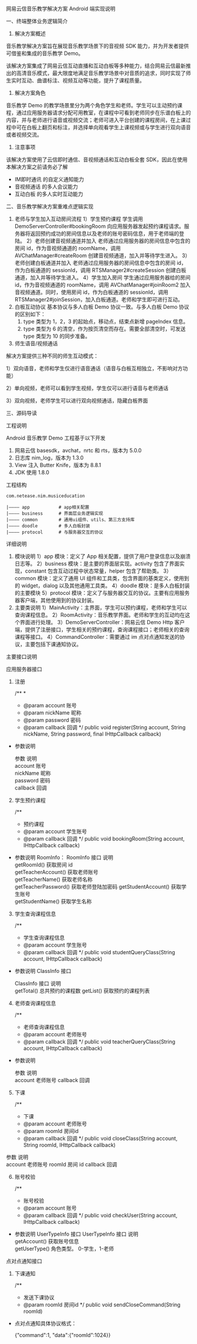 

网易云信音乐教学解决方案 Android 端实现说明

一、终端整体业务逻辑简介

1. 解决方案概述

音乐教学解决方案旨在展现音乐教学场景下的音视频 SDK 能力，并为开发者提供可借鉴和集成的音乐教学 Demo。

该解决方案集成了网易云信互动直播和互动白板等多种能力，结合网易云信最新推出的高清音乐模式，最大限度地满足音乐教学场景中对音质的追求，同时实现了师生实时互动、曲谱标注、视频互动等功能，提升了课程质量。

1. 解决方案角色

音乐教学 Demo 的教学场景里分为两个角色学生和老师。学生可以主动预约课程，通过应用服务器请求分配可用教室，在课程中可看到老师同步在乐谱白板上的内容，并与老师进行语音或视频交流；老师可进入平台创建的课程房间，在上课过程中可在白板上翻页和标注，并选择单向观看学生上课视频或与学生进行双向语音或者视频交流。

1. 注意事项

该解决方案使用了云信即时通信、音视频通话和互动白板全套 SDK，因此在使用本解决方案之前请务必了解

- IM即时通讯 的自定义通知能力
- 音视频通话 的多人会议能力
- 互动白板 的多人实时互动能力

二、音乐教学解决方案重难点逻辑实现

1. 老师与学生加入互动房间流程
   1）学生预约课程
   学生调用 DemoServerController#bookingRoom 向应用服务器发起预约课程请求。服务器将返回预约成功的房间信息以及老师的账号密码信息，用于老师端的登陆。
   2）老师创建音视频通道并加入
   老师通过应用服务器的房间信息中包含的房间 id，作为音视频通道的 roomName，调用 AVChatManager#createRoom 创建音视频通道，加入并等待学生进入。
   3）老师创建白板通道并加入
   老师通过应用服务器的房间信息中包含的房间 id，作为白板通道的 sessionId，调用 RTSManager2#createSession 创建白板通道，加入并等待学生进入。
   4）学生加入房间
   学生通过应用服务器给的房间 id，作为音视频通道的 roomName，调用 AVChatManager#joinRoom2 加入音视频通道。同时，使用房间 id，作为白板通道的 sessionId，调用 RTSManager2#joinSession，加入白板通道。老师和学生即可进行互动。
2. 白板互动协议
   基本协议与多人白板 Demo 协议一致。与多人白板 Demo 协议的区别如下：
   1. type 类型为 1，2，3 的起始点，移动点，结束点新增 pageIndex 信息。
   2. type 类型为 6 的清空，作为按页清空而存在。需要全部清空时，可发送 type 类型为 10 的同步准备。
3. 师生语音/视频通话

解决方案提供三种不同的师生互动模式：

1）双向语音，老师和学生仅进行语音通话（语音与白板互相独立，不影响对方功能）

2）单向视频，老师可以看到学生视频，学生仅可以进行语音与老师通话

3）双向视频，老师学生可以进行双向视频通话，隐藏白板界面



三、源码导读

工程说明

Android 音乐教学 Demo 工程基于以下开发

1. 网易云信 basesdk，avchat，nrtc 和 rts，版本为 5.0.0
2. 日志库 nim_log，版本为 1.3.0
3. View 注入 Butter Knife，版本为 8.8.1
4. JDK 使用 1.8.0

工程结构

    com.netease.nim.musiceducation
    
    |———— app			# app相关配置
    |———— business		# 界面层业务逻辑实现
    |———— common		# 通用ui组件、utils、第三方支持库
    |———— doodle		# 多人白板封装
    |———— protocol		# 与服务器交互的协议

详细说明

1. 模块说明
   1）app 模块：定义了 App 相关配置，提供了用户登录信息以及崩溃日志等。
   2）business 模块：是主要的界面层实现。activity 包含了界面实现，constant 包含互动过程中状态常量，helper 包含了帮助类。
   3）common 模块：定义了通用 UI 组件和工具类，包含界面的基类定义，使用到的 widget，dialog 以及其他通用工具类。
   4）doodle 模块：是多人白板封装的主要模块
   5）protocol 模块：定义了与服务器交互的协议。主要有应用服务器客户端，其他使用到的协议封装。
2. 主要类说明
   1）MainActivity：主界面，学生可以预约课程，老师和学生可以查询课程信息。
   2）RoomActivity：音乐教学界面。老师和学生的互动均在这个界面进行处理。
   3）DemoServerController：网易云信 Demo Http 客户端，提供了注册接口，学生相关的预约课程，查询课程接口；老师相关的查询课程等接口。
   4）CommandController：需要通过 im 点对点通知发送的协议，主要包括下课通知协议。

主要接口说明

应用服务器接口

1. 注册

    /**
     * 
     * @param account  账号
     * @param nickName 昵称
     * @param password 密码
     * @param callback 回调
     */
    public void register(String account, String nickName, String password, final IHttpCallback<Void> callback) 

- 参数说明

  参数      	说明  
  account 	账号  
  nickName	昵称  
  password	密码  
  callback	回调  

2. 学生预约课程

    /**
     * 预约课程
     * @param account 学生账号
     * @param callback 回调
     */
    public void bookingRoom(String account, IHttpCallback<RoomInfo> callback)

- 参数说明
  RoomInfo：
    RoomInfo 接口         	说明       
    getRoomId()         	获取房间 id  
    getTeacherAccount() 	获取老师账号   
    getTeacherName()    	获取老师名称   
    getTeacherPassword()	获取老师登陆加密码
    getStudentAccount() 	获取学生账号   
    getStudentName()    	获取学生名称   

3. 学生查询课程信息

    /**
     * 学生查询课程信息
     * @param account 学生账号
     * @param callback 回调
     */
    public void studentQueryClass(String account, IHttpCallback<ClassInfo> callback)

- 参数说明
  ClassInfo 接口

  ClassInfo 接口	说明       
  getTotal()  	总共预约的课程数 
  getList()   	获取预约的课程列表

4. 老师查询课程信息

    /**
     * 老师查询课程信息
     * @param account 老师账号
     * @param callback 回调
     */
    public void teacherQueryClass(String account, IHttpCallback<ClassInfo> callback)

- 参数说明

  参数      	说明  
  account 	老师账号
  callback	回调  

5. 下课

    /**
     * 下课
     * @param account 老师账号
     * @param roomId    房间id
     * @param callback  回调
     */
    public void closeClass(String account, String roomId, IHttpCallback<Void> callback)

  参数      	说明   
  account 	老师账号 
  roomId  	房间 id
  callback	回调   

6. 账号校验

    /**
     * 账号校验
     * @param account 账号
     * @param callback 回调
     */
    public void checkUser(String account, IHttpCallback<UserTypeInfo> callback) 

- 参数说明
  UserTypeInfo 接口
    UserTypeInfo 接口	说明             
    getAccount()   	获取账号信息         
    getUserType()  	角色类型。 0-学生，1-老师

点对点通知接口

1. 下课通知

    /**
     * 发送下课协议
     * @param roomId 房间id
     */
    public void sendCloseCommand(String roomId)

- 点对点通知具体协议格式：

    {"command":1, "data":{"roomId":1024}}




